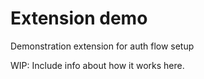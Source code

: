 # Extension demo
Demonstration extension for auth flow setup

WIP: Include info about how it works here.